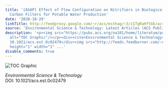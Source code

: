 ```yaml
---
title: '[ASAP] Effect of Flow Configuration on Nitrifiers in Biological Activated
  Carbon Filters for Potable Water Production'
date: '2020-10-29'
linkTitle: http://feedproxy.google.com/~r/acs/esthag/~3/z1TgRaHftGk/acs.est.0c02479
source: 'Environmental Science & Technology: Latest Articles (ACS Publications)'
description: '<p><img src="https://pubs.acs.org/na101/home/literatum/publisher/achs/journals/content/esthag/0/esthag.ahead-of-print/acs.est.0c02479/20201029/images/medium/es0c02479_0005.gif"
  alt="TOC Graphic"/></p><div><cite>Environmental Science & Technology</cite></div><div>DOI:
  10.1021/acs.est.0c02479</div><img src="http://feeds.feedburner.com/~r/acs/esthag/~4/z1TgRaHftGk"
  height="1" width="1" ...'
disable_comments: true
---
```

<p><img src="https://pubs.acs.org/na101/home/literatum/publisher/achs/journals/content/esthag/0/esthag.ahead-of-print/acs.est.0c02479/20201029/images/medium/es0c02479_0005.gif" alt="TOC Graphic"/></p><div><cite>Environmental Science & Technology</cite></div><div>DOI: 10.1021/acs.est.0c02479</div><img src="http://feeds.feedburner.com/~r/acs/esthag/~4/z1TgRaHftGk" height="1" width="1" ...